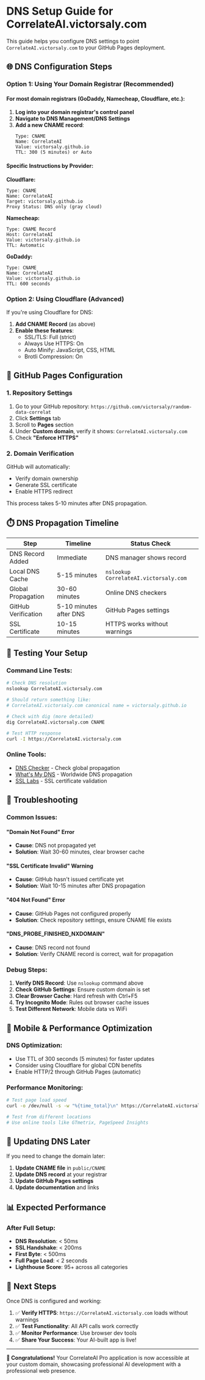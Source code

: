 # DNS Setup Guide for CorrelateAI.victorsaly.com

This guide helps you configure DNS settings to point `CorrelateAI.victorsaly.com` to your GitHub Pages deployment.

## 🌐 DNS Configuration Steps

### Option 1: Using Your Domain Registrar (Recommended)

#### For most domain registrars (GoDaddy, Namecheap, Cloudflare, etc.):

1. **Log into your domain registrar's control panel**
2. **Navigate to DNS Management/DNS Settings**
3. **Add a new CNAME record**:
   ```
   Type: CNAME
   Name: CorrelateAI
   Value: victorsaly.github.io
   TTL: 300 (5 minutes) or Auto
   ```

#### Specific Instructions by Provider:

**Cloudflare:**
```
Type: CNAME
Name: CorrelateAI
Target: victorsaly.github.io
Proxy Status: DNS only (gray cloud)
```

**Namecheap:**
```
Type: CNAME Record
Host: CorrelateAI  
Value: victorsaly.github.io
TTL: Automatic
```

**GoDaddy:**
```
Type: CNAME
Name: CorrelateAI
Value: victorsaly.github.io
TTL: 600 seconds
```

### Option 2: Using Cloudflare (Advanced)

If you're using Cloudflare for DNS:

1. **Add CNAME Record** (as above)
2. **Enable these features**:
   - SSL/TLS: Full (strict)
   - Always Use HTTPS: On
   - Auto Minify: JavaScript, CSS, HTML
   - Brotli Compression: On

## 🔧 GitHub Pages Configuration

### 1. Repository Settings
1. Go to your GitHub repository: `https://github.com/victorsaly/random-data-correlat`
2. Click **Settings** tab
3. Scroll to **Pages** section
4. Under **Custom domain**, verify it shows: `CorrelateAI.victorsaly.com`
5. Check **"Enforce HTTPS"**

### 2. Domain Verification
GitHub will automatically:
- Verify domain ownership
- Generate SSL certificate
- Enable HTTPS redirect

This process takes 5-10 minutes after DNS propagation.

## ⏱️ DNS Propagation Timeline

| Step | Timeline | Status Check |
|------|----------|--------------|
| DNS Record Added | Immediate | DNS manager shows record |
| Local DNS Cache | 5-15 minutes | `nslookup CorrelateAI.victorsaly.com` |
| Global Propagation | 30-60 minutes | Online DNS checkers |
| GitHub Verification | 5-10 minutes after DNS | GitHub Pages settings |
| SSL Certificate | 10-15 minutes | HTTPS works without warnings |

## 🧪 Testing Your Setup

### Command Line Tests:
```bash
# Check DNS resolution
nslookup CorrelateAI.victorsaly.com

# Should return something like:
# CorrelateAI.victorsaly.com canonical name = victorsaly.github.io

# Check with dig (more detailed)
dig CorrelateAI.victorsaly.com CNAME

# Test HTTP response
curl -I https://CorrelateAI.victorsaly.com
```

### Online Tools:
- [DNS Checker](https://dnschecker.org/) - Check global propagation
- [What's My DNS](https://whatsmydns.net/) - Worldwide DNS propagation
- [SSL Labs](https://www.ssllabs.com/ssltest/) - SSL certificate validation

## 🚨 Troubleshooting

### Common Issues:

#### "Domain Not Found" Error
- **Cause**: DNS not propagated yet
- **Solution**: Wait 30-60 minutes, clear browser cache

#### "SSL Certificate Invalid" Warning
- **Cause**: GitHub hasn't issued certificate yet
- **Solution**: Wait 10-15 minutes after DNS propagation

#### "404 Not Found" Error
- **Cause**: GitHub Pages not configured properly
- **Solution**: Check repository settings, ensure CNAME file exists

#### "DNS_PROBE_FINISHED_NXDOMAIN"
- **Cause**: DNS record not found
- **Solution**: Verify CNAME record is correct, wait for propagation

### Debug Steps:
1. **Verify DNS Record**: Use `nslookup` command above
2. **Check GitHub Settings**: Ensure custom domain is set
3. **Clear Browser Cache**: Hard refresh with Ctrl+F5
4. **Try Incognito Mode**: Rules out browser cache issues
5. **Test Different Network**: Mobile data vs WiFi

## 📱 Mobile & Performance Optimization

### DNS Optimization:
- Use TTL of 300 seconds (5 minutes) for faster updates
- Consider using Cloudflare for global CDN benefits
- Enable HTTP/2 through GitHub Pages (automatic)

### Performance Monitoring:
```bash
# Test page load speed
curl -o /dev/null -s -w "%{time_total}\n" https://CorrelateAI.victorsaly.com

# Test from different locations
# Use online tools like GTmetrix, PageSpeed Insights
```

## 🔄 Updating DNS Later

If you need to change the domain later:

1. **Update CNAME file** in `public/CNAME`
2. **Update DNS record** at your registrar
3. **Update GitHub Pages settings**
4. **Update documentation** and links

## 📊 Expected Performance

### After Full Setup:
- **DNS Resolution**: < 50ms
- **SSL Handshake**: < 200ms  
- **First Byte**: < 500ms
- **Full Page Load**: < 2 seconds
- **Lighthouse Score**: 95+ across all categories

## 🎯 Next Steps

Once DNS is configured and working:

1. ✅ **Verify HTTPS**: `https://CorrelateAI.victorsaly.com` loads without warnings
2. ✅ **Test Functionality**: All API calls work correctly
3. ✅ **Monitor Performance**: Use browser dev tools
4. ✅ **Share Your Success**: Your AI-built app is live!

---

**🌟 Congratulations!** Your CorrelateAI Pro application is now accessible at your custom domain, showcasing professional AI development with a professional web presence.